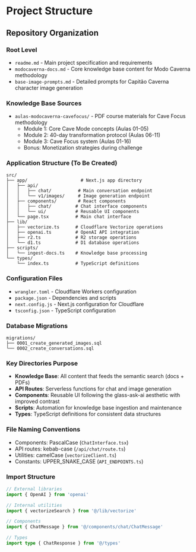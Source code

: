 # Project Structure

## Repository Organization

### Root Level
- `readme.md` - Main project specification and requirements
- `modocaverna-docs.md` - Core knowledge base content for Modo Caverna methodology
- `base-image-prompts.md` - Detailed prompts for Capitão Caverna character image generation

### Knowledge Base Sources
- `aulas-modocaverna-cavefocus/` - PDF course materials for Cave Focus methodology
  - Module 1: Core Cave Mode concepts (Aulas 01-05)
  - Module 2: 40-day transformation protocol (Aulas 06-11)
  - Module 3: Cave Focus system (Aulas 01-16)
  - Bonus: Monetization strategies during challenge

### Application Structure (To Be Created)

```
src/
├── app/                    # Next.js app directory
│   ├── api/
│   │   ├── chat/          # Main conversation endpoint
│   │   └── v1/images/     # Image generation endpoint
│   ├── components/        # React components
│   │   ├── chat/         # Chat interface components
│   │   └── ui/           # Reusable UI components
│   └── page.tsx          # Main chat interface
├── lib/
│   ├── vectorize.ts      # Cloudflare Vectorize operations
│   ├── openai.ts         # OpenAI API integration
│   ├── r2.ts             # R2 storage operations
│   └── d1.ts             # D1 database operations
├── scripts/
│   └── ingest-docs.ts    # Knowledge base processing
└── types/
    └── index.ts          # TypeScript definitions
```

### Configuration Files
- `wrangler.toml` - Cloudflare Workers configuration
- `package.json` - Dependencies and scripts
- `next.config.js` - Next.js configuration for Cloudflare
- `tsconfig.json` - TypeScript configuration

### Database Migrations
```
migrations/
├── 0001_create_generated_images.sql
└── 0002_create_conversations.sql
```

### Key Directories Purpose

- **Knowledge Base**: All content that feeds the semantic search (docs + PDFs)
- **API Routes**: Serverless functions for chat and image generation
- **Components**: Reusable UI following the glass-ask-ai aesthetic with improved contrast
- **Scripts**: Automation for knowledge base ingestion and maintenance
- **Types**: TypeScript definitions for consistent data structures

### File Naming Conventions
- Components: PascalCase (`ChatInterface.tsx`)
- API routes: kebab-case (`/api/chat/route.ts`)
- Utilities: camelCase (`vectorizeClient.ts`)
- Constants: UPPER_SNAKE_CASE (`API_ENDPOINTS.ts`)

### Import Structure
```typescript
// External libraries
import { OpenAI } from 'openai'

// Internal utilities
import { vectorizeSearch } from '@/lib/vectorize'

// Components
import { ChatMessage } from '@/components/chat/ChatMessage'

// Types
import type { ChatResponse } from '@/types'
```